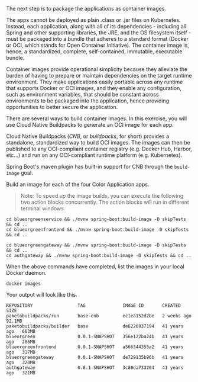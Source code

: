 The next step is to package the applications as container images.

The apps cannot be deployed as plain .class or .jar files on Kubernetes.
Instead, each application, along with all of its dependencies - including all Spring and other supporting libraries, the JRE, and the OS filesystem itself - must be packaged into a bundle that adheres to a standard format (Docker or OCI, which stands for Open Container Initiative).
The container image is, hence, a standardized, complete, self-contained, immutable, executable bundle.

Container images provide operational simplicity because they alleviate the burden of having to prepare or maintain dependencies on the target runtime environment.
They make applications easily portable across any runtime that supports Docker or OCI images, and they enable any configuration, such as environment variables, that should be constant across environments to be packaged into the application, hence providing opportunities to better secure the application.

There are several ways to build container images.
In this exercise, you will use Cloud Native Buildpacks to generate an OCI image for each app.

Cloud Native Buildpacks (_CNB_, or _buildpacks_, for short) provides a standalone, standardized way to build OCI images.
The images can then be published to any OCI-compliant container registry (e.g. Docker Hub, Harbor, etc...) and run on any OCI-compliant runtime platform (e.g. Kubernetes).

Spring Boot's maven plugin has built-in support for CNB through the `build-image` goal.

Build an image for each of the four Color Application apps.
> Note: To speed up the image builds, you can execute the following two action blocks concurrently.
> The action blocks will run in different terminal windows.
```execute-1
cd blueorgreenservice && ./mvnw spring-boot:build-image -D skipTests && cd ..
cd blueorgreenfrontend && ./mvnw spring-boot:build-image -D skipTests && cd ..
```
```execute-2
cd blueorgreengateway && ./mvnw spring-boot:build-image -D skipTests && cd ..
cd authgateway && ./mvnw spring-boot:build-image -D skipTests && cd ..
```

When the above commands have completed, list the images in your local Docker daemon.
```execute-1
docker images
```

Your output will look like this.
```
REPOSITORY                 TAG              IMAGE ID       CREATED        SIZE
paketobuildpacks/run       base-cnb         ec1ea152d2be   2 weeks ago    92.1MB
paketobuildpacks/builder   base             de6226937194   41 years ago   663MB
blueorgreen                0.0.1-SNAPSHOT   356e122ba24b   41 years ago   286MB
blueorgreenfrontend        0.0.1-SNAPSHOT   a566344355a2   41 years ago   317MB
blueorgreengateway         0.0.1-SNAPSHOT   de729135b96b   41 years ago   320MB
authgateway                0.0.1-SNAPSHOT   3c80da733204   41 years ago   321MB
```

